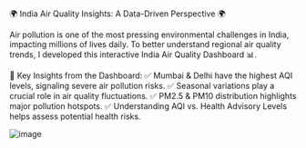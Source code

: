 🌍 India Air Quality Insights: A Data-Driven Perspective 🌍

Air pollution is one of the most pressing environmental challenges in India, impacting millions of lives daily. To better understand regional air quality trends, I developed this interactive India Air Quality Dashboard 📊.

🔎 Key Insights from the Dashboard:
✅ Mumbai & Delhi have the highest AQI levels, signaling severe air pollution risks.
✅ Seasonal variations play a crucial role in air quality fluctuations.
✅ PM2.5 & PM10 distribution highlights major pollution hotspots.
✅ Understanding AQI vs. Health Advisory Levels helps assess potential health risks.

![image](https://github.com/user-attachments/assets/acd25748-cb23-444a-9611-95374b015207)
